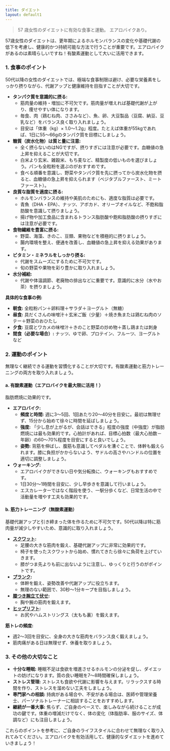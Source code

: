 ```yaml
---
title: ダイエット
layout: default1
---
```

> 57 歳女性のダイエットに有効な食事と運動。
> エアロバイクあり。

57歳女性のダイエットは、更年期によるホルモンバランスの変化や基礎代謝の低下を考慮し、健康的かつ持続可能な方法で行うことが重要です。エアロバイクがあるのは素晴らしいですね！有酸素運動として大いに活用できます。

### 1. 食事のポイント

50代以降の女性のダイエットでは、極端な食事制限は避け、必要な栄養素をしっかり摂りながら、代謝アップと健康維持を目指すことが大切です。

* **タンパク質を意識的に摂る:**
    * 筋肉量の維持・増加に不可欠です。筋肉量が増えれば基礎代謝が上がり、痩せやすい体になります。
    * 毎食、肉（鶏むね肉、ささみなど）、魚、卵、大豆製品（豆腐、納豆、豆乳など）をバランス良く取り入れましょう。
    * 目安は「体重（kg）× 1.0～1.2g」程度。たとえば体重が55kgであれば、1日に55～66gのタンパク質を目標にしましょう。
* **糖質（炭水化物）は質と量に注意:**
    * 全く摂らないのはNGですが、摂りすぎには注意が必要です。血糖値の急上昇を抑えることが大切です。
    * 白米より玄米、雑穀米、もち麦など、精製度の低いものを選びましょう。パンも全粒粉を選ぶのがおすすめです。
    * 食べる順番を意識し、野菜やタンパク質を先に摂ってから炭水化物を摂ると、血糖値の急上昇を抑えられます（ベジタブルファースト、ミートファースト）。
* **良質な脂質を適度に摂る:**
    * ホルモンバランスの維持や美肌のためにも、適度な脂質は必要です。
    * 青魚（DHA・EPA）、ナッツ、アボカド、オリーブオイルなど、不飽和脂肪酸を意識して摂りましょう。
    * 揚げ物や加工食品に含まれるトランス脂肪酸や飽和脂肪酸の摂りすぎには注意が必要です。
* **食物繊維を豊富に摂る:**
    * 野菜、海藻、きのこ、豆類、果物などを積極的に摂りましょう。
    * 腸内環境を整え、便通を改善し、血糖値の急上昇を抑える効果があります。
* **ビタミン・ミネラルをしっかり摂る:**
    * 代謝をスムーズにするために不可欠です。
    * 旬の野菜や果物を彩り豊かに取り入れましょう。
* **水分補給:**
    * 代謝や体温調節、老廃物の排出などに重要です。意識的に水分（水やお茶）を摂りましょう。

**具体的な食事の例:**

* **朝食:** 全粒粉パン＋卵料理＋サラダ＋ヨーグルト（無糖）
* **昼食:** 具だくさんの味噌汁＋玄米ご飯（少量）＋焼き魚または鶏むね肉のソテー＋野菜のおひたし
* **夕食:** 豆腐とワカメの味噌汁＋きのこと野菜の炒め物＋蒸し鶏または刺身
* **間食（必要な場合）:** ナッツ、ゆで卵、プロテイン、フルーツ、ヨーグルトなど

### 2. 運動のポイント

無理なく継続できる運動を習慣化することが大切です。有酸素運動と筋力トレーニングの両方を取り入れましょう。

#### a. 有酸素運動（エアロバイクを最大限に活用！）

脂肪燃焼に効果的です。

* **エアロバイク:**
    * **頻度と時間:** 週に3～5回、1回あたり20～40分を目安に。最初は無理せず、15分から始めて徐々に時間を延ばしましょう。
    * **強度:** 「少し息が上がるが、会話はできる」程度の強度（中強度）が脂肪燃焼には最も効果的です。心拍計があれば、目標心拍数（最大心拍数－年齢）の60～70%程度を目安にすると良いでしょう。
    * **姿勢:** 背筋を伸ばし、腹筋も意識してペダルを漕ぐことで、体幹も鍛えられます。膝に負担がかからないよう、サドルの高さやハンドルの位置を適切に調整しましょう。
* **ウォーキング:**
    * エアロバイクができない日や気分転換に、ウォーキングもおすすめです。
    * 1日30分～1時間を目安に、少し早歩きを意識して行いましょう。
    * エスカレーターではなく階段を使う、一駅分歩くなど、日常生活の中で活動量を増やす工夫も効果的です。

#### b. 筋力トレーニング（無酸素運動）

基礎代謝アップと引き締まった体を作るために不可欠です。50代以降は特に筋肉量が減少しやすいため、意識的に取り入れましょう。

* **[スクワット](https://www.youtube.com/watch?v=Wjp7V0EK0Zg):**
    * 足腰の大きな筋肉を鍛え、基礎代謝アップに非常に効果的です。
    * 椅子を使ったスクワットから始め、慣れてきたら徐々に負荷を上げていきます。
    * 膝がつま先よりも前に出ないように注意し、ゆっくりと行うのがポイントです。
* **[プランク](https://www.youtube.com/watch?v=UgkU2S8VUX4):**
    * 体幹を鍛え、姿勢改善や代謝アップに役立ちます。
    * 無理のない範囲で、30秒～1分キープを目指しましょう。
* **[膝つき腕立て伏せ](https://www.youtube.com/watch?v=sG0oi3BAx_I):**
    * 胸や腕の筋肉を鍛えます。
* **[ヒップリフト](https://www.youtube.com/watch?v=FdEmJ3wPC_Y):**
    * お尻やハムストリングス（太もも裏）を鍛えます。

**筋トレの頻度:**

* 週2～3回を目安に、全身の大きな筋肉をバランス良く鍛えましょう。
* 筋肉痛がある日は無理せず、休養を取りましょう。

### 3. その他の大切なこと

* **十分な睡眠:** 睡眠不足は食欲を増進させるホルモンの分泌を促し、ダイエットの妨げになります。質の良い睡眠を7～8時間確保しましょう。
* **ストレス管理:** ストレスも食欲や代謝に影響を与えます。リラックスする時間を作り、ストレスを溜めない工夫をしましょう。
* **専門家への相談:** 持病がある場合や、不安がある場合は、医師や管理栄養士、パーソナルトレーナーに相談することをおすすめします。
* **継続が一番大事:** 焦らず、ご自身のペースで、楽しみながら続けることが成功の鍵です。体重の増減だけでなく、体の変化（体脂肪率、服のサイズ、体調など）にも注目しましょう。

これらのポイントを参考に、ご自身のライフスタイルに合わせて無理なく取り入れてみてください。エアロバイクを有効活用して、健康的なダイエットを進めていきましょう！